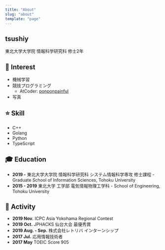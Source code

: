```yaml
---
title: "About"
slug: "about"
template: "page"
---
```


<h2>tsushiy</h2>

東北大学大学院 情報科学研究科 修士2年

<h2>🙂 Interest</h2>

* 機械学習
* 競技プログラミング
    * AtCoder: [ponponpainful](https://atcoder.jp/users/ponponpainful)
* 写真

<h2>⭐️ Skill</h2>

* C++
* Golang
* Python
* TypeScript

<h2>🎓 Education</h2>

* **2019 -** 東北大学大学院 情報科学研究科 システム情報科学専攻 修士課程 - Graduate School of Information Sciences, Tohoku University
* **2015 - 2019** 東北大学 工学部 電気情報物理工学科 - School of Engineering, Tohoku University

<h2>🏅 Activity</h2>

* **2019 Nov.** ICPC Asia Yokohama Regional Contest
* **2019 Oct.** JPHACKS 仙台大会 最優秀賞
* **2019 Aug. - Sep.** 株式会社レトリバ インターンシップ
* **2017 Jul.** 応用情報技術者
* **2017 May** TOEIC Score 905
